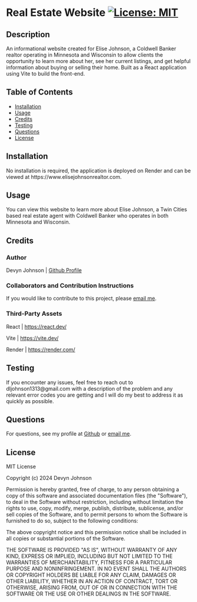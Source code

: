 # Real Estate Website [![License: MIT](https://img.shields.io/badge/License-MIT-yellow.svg)](https://opensource.org/licenses/MIT)
            
## Description
<p>An informational website created for Elise Johnson, a Coldwell Banker realtor operating in Minnesota and Wisconsin to allow clients the opportunity to learn more about her, see her current listings, and get helpful information about buying or selling their home. Built as a React application using Vite to build the front-end.</p>
            
## Table of Contents
- [Installation](#installation)
- [Usage](#usage)
- [Credits](#credits)
- [Testing](#testing)
- [Questions](#questions)
- [License](#license)
            
## Installation
<p>No installation is required, the application is deployed on Render and can be viewed at https://www.elisejohnsonrealtor.com.</p>
            
## Usage
<p>You can view this website to learn more about Elise Johnson, a Twin Cities based real estate agent with Coldwell Banker who operates in both Minnesota and Wisconsin.</p>
            
## Credits

### Author
<p>Devyn Johnson | <a href="https://github.com/DevynJohnson">Github Profile</a></p>
        
### Collaborators and Contribution Instructions

<p>If you would like to contribute to this project, please <a href="mailto:dljohnson1313@gmail.com">email me</a>.</p>
            
### Third-Party Assets
<p>React | <a href="https://react.dev/">https://react.dev/</a></p><p>Vite | <a href="https://vite.dev/">https://vite.dev/</a></p><p>Render | <a href="https://render.com/">https://render.com/</a></p>

## Testing
<p>If you encounter any issues, feel free to reach out to dljohnson1313@gmail.com with a description of the problem and any relevant error codes you are getting and I will do my best to address it as quickly as possible.</p>

## Questions
<p>For questions, see my profile at <a href="https://github.com/DevynJohnson">Github</a> or <a href="mailto:dljohnson1313@gmail.com">email me</a>.</p>
            
## License
MIT License

Copyright (c) 2024 Devyn Johnson

Permission is hereby granted, free of charge, to any person obtaining a copy
of this software and associated documentation files (the "Software"), to deal
in the Software without restriction, including without limitation the rights
to use, copy, modify, merge, publish, distribute, sublicense, and/or sell
copies of the Software, and to permit persons to whom the Software is
furnished to do so, subject to the following conditions:

The above copyright notice and this permission notice shall be included in all
copies or substantial portions of the Software.

THE SOFTWARE IS PROVIDED "AS IS", WITHOUT WARRANTY OF ANY KIND, EXPRESS OR
IMPLIED, INCLUDING BUT NOT LIMITED TO THE WARRANTIES OF MERCHANTABILITY,
FITNESS FOR A PARTICULAR PURPOSE AND NONINFRINGEMENT. IN NO EVENT SHALL THE
AUTHORS OR COPYRIGHT HOLDERS BE LIABLE FOR ANY CLAIM, DAMAGES OR OTHER
LIABILITY, WHETHER IN AN ACTION OF CONTRACT, TORT OR OTHERWISE, ARISING FROM,
OUT OF OR IN CONNECTION WITH THE SOFTWARE OR THE USE OR OTHER DEALINGS IN THE
SOFTWARE.
